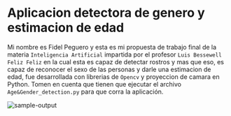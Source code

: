 # Aplicacion detectora de genero y estimacion de edad 
Mi nombre es Fidel Peguero y esta es mi propuesta de trabajo final de la materia `Inteligencia Artificial` impartida por el profesor `Luis Bessewell Feliz Feliz` en la cual esta es capaz de detectar rostros y mas que eso, es capaz de reconocer el sexo de las personas y darle una estimacion de edad, fue desarrollada con librerias de `Opencv` y proyeccion de camara en Python. Tomen en cuenta que tienen que ejecutar el archivo `Age&Gender_detection.py` para que corra la aplicación.

![sample-output](https://github.com/fideldavid11/app_rostro_id/assets/113791442/493e5b76-a466-467d-814a-86d01cb33ac9)
